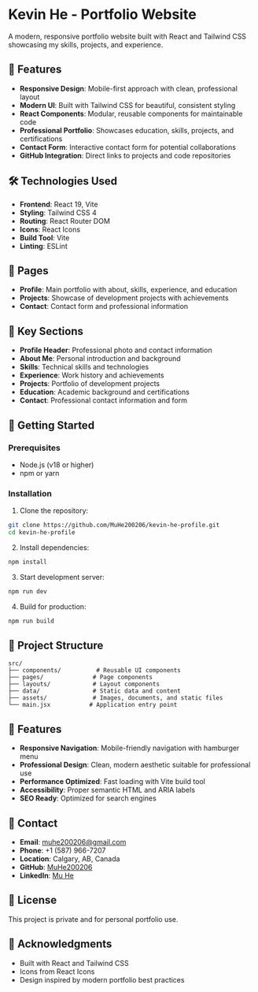 # Kevin He - Portfolio Website

A modern, responsive portfolio website built with React and Tailwind CSS showcasing my skills, projects, and experience.

## 🚀 Features

- **Responsive Design**: Mobile-first approach with clean, professional layout
- **Modern UI**: Built with Tailwind CSS for beautiful, consistent styling
- **React Components**: Modular, reusable components for maintainable code
- **Professional Portfolio**: Showcases education, skills, projects, and certifications
- **Contact Form**: Interactive contact form for potential collaborations
- **GitHub Integration**: Direct links to projects and code repositories

## 🛠️ Technologies Used

- **Frontend**: React 19, Vite
- **Styling**: Tailwind CSS 4
- **Routing**: React Router DOM
- **Icons**: React Icons
- **Build Tool**: Vite
- **Linting**: ESLint

## 📱 Pages

- **Profile**: Main portfolio with about, skills, experience, and education
- **Projects**: Showcase of development projects with achievements
- **Contact**: Contact form and professional information

## 🎯 Key Sections

- **Profile Header**: Professional photo and contact information
- **About Me**: Personal introduction and background
- **Skills**: Technical skills and technologies
- **Experience**: Work history and achievements
- **Projects**: Portfolio of development projects
- **Education**: Academic background and certifications
- **Contact**: Professional contact information and form

## 🚀 Getting Started

### Prerequisites

- Node.js (v18 or higher)
- npm or yarn

### Installation

1. Clone the repository:
```bash
git clone https://github.com/MuHe200206/kevin-he-profile.git
cd kevin-he-profile
```

2. Install dependencies:
```bash
npm install
```

3. Start development server:
```bash
npm run dev
```

4. Build for production:
```bash
npm run build
```

## 📁 Project Structure

```
src/
├── components/          # Reusable UI components
├── pages/              # Page components
├── layouts/            # Layout components
├── data/               # Static data and content
├── assets/             # Images, documents, and static files
└── main.jsx           # Application entry point
```

## 🌟 Features

- **Responsive Navigation**: Mobile-friendly navigation with hamburger menu
- **Professional Design**: Clean, modern aesthetic suitable for professional use
- **Performance Optimized**: Fast loading with Vite build tool
- **Accessibility**: Proper semantic HTML and ARIA labels
- **SEO Ready**: Optimized for search engines

## 📧 Contact

- **Email**: muhe200206@gmail.com
- **Phone**: +1 (587) 966-7207
- **Location**: Calgary, AB, Canada
- **GitHub**: [MuHe200206](https://github.com/MuHe200206)
- **LinkedIn**: [Mu He](https://www.linkedin.com/in/mu-he-1a9523255)

## 📄 License

This project is private and for personal portfolio use.

## 🙏 Acknowledgments

- Built with React and Tailwind CSS
- Icons from React Icons
- Design inspired by modern portfolio best practices

